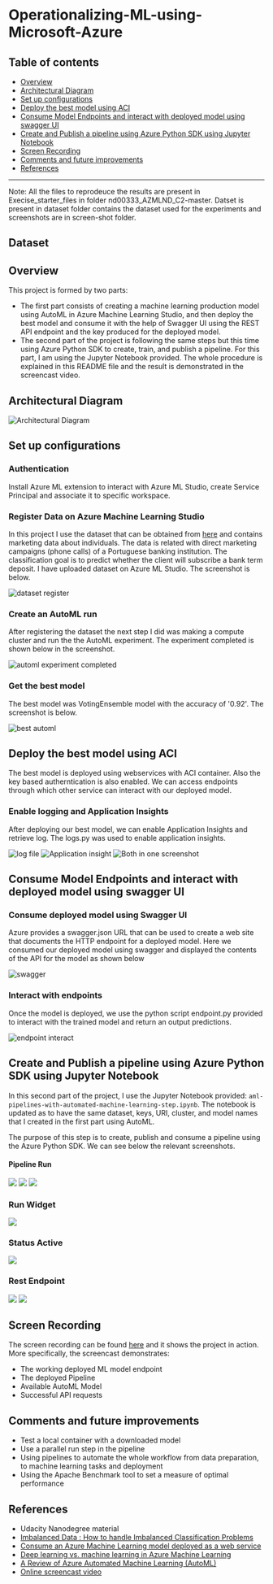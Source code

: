 # Operationalizing-ML-using-Microsoft-Azure

## Table of contents

   * [Overview](#Overview)
   * [Architectural Diagram](#Architectural-Diagram)
   * [Set up configurations](#Set-up-configurations)
   * [Deploy the best model using ACI](Deploy-the-best-model-using-ACI)
   * [Consume Model Endpoints and interact with deployed model using swagger UI](Consume-Model-Endpoints-and-interact-with-deployed-model-using-swagger-UI)
   * [Create and Publish a pipeline using Azure Python SDK using Jupyter Notebook](Create-and-Publish-a-pipeline-using-Azure-Python-SDK-using-Jupyter-Notebook)
   * [Screen Recording](#Screen-Recording)
   * [Comments and future improvements](#Comments-and-future-improvements)
   * [References](#References)

***

Note: All the files to reprodeuce the results are present in Execise_starter_files in folder nd00333_AZMLND_C2-master. Datset is present in dataset folder contains the dataset used for the experiments and screenshots are in screen-shot folder.

## Dataset
## Overview

This project is formed by two parts:

- The first part consists of creating a machine learning production model using AutoML in Azure Machine Learning Studio, and then deploy the best model and consume it with the help of Swagger UI using the REST API endpoint and the key produced for the deployed model. 
- The second part of the project is following the same steps but this time using Azure Python SDK to create, train, and publish a pipeline. For this part, I am using the Jupyter Notebook provided. The whole procedure is explained in this README file and the result is demonstrated in the screencast video.


## Architectural Diagram

![Architectural Diagram](https://github.com/Zahak-Anjum/Operationalizing-ML-using-Microsoft-Azure/blob/main/screen-shots/Architectural%20diagram.PNG)


## Set up configurations

### Authentication

Install Azure ML extension to interact with Azure ML Studio, create Service Principal and associate it to specific workspace.

### Register Data on Azure Machine Learning Studio


In this project I use the dataset that can be obtained from [here](https://github.com/Zahak-Anjum/Operationalizing-ML-using-Microsoft-Azure/blob/main/dataset/bankmarketing_train.csv) and contains marketing data about individuals. The data is related with direct marketing campaigns (phone calls) of a Portuguese banking institution. The classification goal is to predict whether the client will subscribe a bank term deposit. I have uploaded dataset on Azure ML Studio. The screenshot is below. 

![dataset register](https://github.com/Zahak-Anjum/Operationalizing-ML-using-Microsoft-Azure/blob/main/screen-shots/dataset%20bank%20marketing.PNG)

### Create an AutoML run

After registering the dataset the next step I did was making a compute cluster and run the the AutoML experiment. The experiment completed is shown below in the screenshot. 

![automl experiment completed](https://github.com/Zahak-Anjum/Operationalizing-ML-using-Microsoft-Azure/blob/main/screen-shots/automl%20experiment%20completed.PNG)

### Get the best model

The best model was VotingEnsemble model with the accuracy of '0.92'. The screenshot is below.

![best automl](https://github.com/Zahak-Anjum/Operationalizing-ML-using-Microsoft-Azure/blob/main/screen-shots/best%20model%20automl.PNG)

## Deploy the best model using ACI

The best model is deployed using webservices with ACI container. Also the key based autherntication is also enabled. We can access endpoints through which other service can interact with our deployed model.

### Enable logging and Application Insights

After deploying our best model, we can enable Application Insights and retrieve log. The logs.py was used to enable application insights.

![log file](https://github.com/Zahak-Anjum/Operationalizing-ML-using-Microsoft-Azure/blob/main/screen-shots/application%20insights%20logs.py%20file.PNG)
![Application insight](https://github.com/Zahak-Anjum/Operationalizing-ML-using-Microsoft-Azure/blob/main/screen-shots/application%20insights%20true%20azure%20ml%20studio.PNG)
![Both in one screenshot](https://github.com/Zahak-Anjum/Operationalizing-ML-using-Microsoft-Azure/blob/main/screen-shots/application%20insights%20true.PNG)

## Consume Model Endpoints and interact with deployed model using swagger UI

### Consume deployed model using Swagger UI

Azure provides a swagger.json URL that can be used to create a web site that documents the HTTP endpoint for a deployed model. Here we consumed our deployed model using swagger and displayed the contents of the API for the model as shown below

![swagger](https://github.com/Zahak-Anjum/Operationalizing-ML-using-Microsoft-Azure/blob/main/screen-shots/swagger%20ui%20best%20model.PNG)


### Interact with endpoints

Once the model is deployed, we use the python script endpoint.py provided to interact with the trained model and return an output predictions.

![endpoint interact](https://github.com/Zahak-Anjum/Operationalizing-ML-using-Microsoft-Azure/blob/main/screen-shots/endpoint%20response.PNG)

## Create and Publish a pipeline using Azure Python SDK using Jupyter Notebook

In this second part of the project, I use the Jupyter Notebook provided: `aml-pipelines-with-automated-machine-learning-step.ipynb`. The notebook is updated as to have the same dataset, keys, URI, cluster, and model names that I created in the first part using AutoML. 

The purpose of this step is to create, publish and consume a pipeline using the Azure Python SDK. We can see below the relevant screenshots.

#### Pipeline Run

![](https://github.com/Zahak-Anjum/Operationalizing-ML-using-Microsoft-Azure/blob/main/screen-shots/python%20sdk%20status.PNG)
![](https://github.com/Zahak-Anjum/Operationalizing-ML-using-Microsoft-Azure/blob/main/screen-shots/python%20sdk%20azure%20ml%20studio%20run%20completed%20screenshot.PNG)
![](https://github.com/Zahak-Anjum/Operationalizing-ML-using-Microsoft-Azure/blob/main/screen-shots/pipeline%20run%20active%20status.png)

### Run Widget

![](https://github.com/Zahak-Anjum/Operationalizing-ML-using-Microsoft-Azure/blob/main/screen-shots/python%20sdk%20status.PNG)

### Status Active
![](https://github.com/Zahak-Anjum/Operationalizing-ML-using-Microsoft-Azure/blob/main/screen-shots/pipeline%20run%20active.PNG)

### Rest Endpoint

![](https://github.com/Zahak-Anjum/Operationalizing-ML-using-Microsoft-Azure/blob/main/screen-shots/python%20sdk%20pipeline%20run%20submitted%20and%20getting%20post%20and%20get%20request.PNG)
![](https://github.com/Zahak-Anjum/Operationalizing-ML-using-Microsoft-Azure/blob/main/screen-shots/published%20pipeline%20run%20details%20widget.PNG)

## Screen Recording

The screen recording can be found [here](https://drive.google.com/file/d/1HlcTMLp2nT408nZED4DiLI5HjN6OMv4Y/view) and it shows the project in action. More specifically, the screencast demonstrates:

* The working deployed ML model endpoint
* The deployed Pipeline
* Available AutoML Model
* Successful API requests

## Comments and future improvements

- Test a local container with a downloaded model
- Use a parallel run step in the pipeline
- Using pipelines to automate the whole workflow from data preparation, to machine learning tasks and deployment
- Using the Apache Benchmark tool to set a measure of optimal performance

## References

- Udacity Nanodegree material
- [Imbalanced Data : How to handle Imbalanced Classification Problems](https://www.analyticsvidhya.com/blog/2017/03/imbalanced-data-classification/)
- [Consume an Azure Machine Learning model deployed as a web service](https://docs.microsoft.com/en-us/azure/machine-learning/how-to-consume-web-service?tabs=python)
- [Deep learning vs. machine learning in Azure Machine Learning](https://docs.microsoft.com/en-us/azure/machine-learning/concept-deep-learning-vs-machine-learning)
- [A Review of Azure Automated Machine Learning (AutoML)](https://medium.com/microsoftazure/a-review-of-azure-automated-machine-learning-automl-5d2f98512406)
- [Online screencast video](https://app.screencastify.com/)
